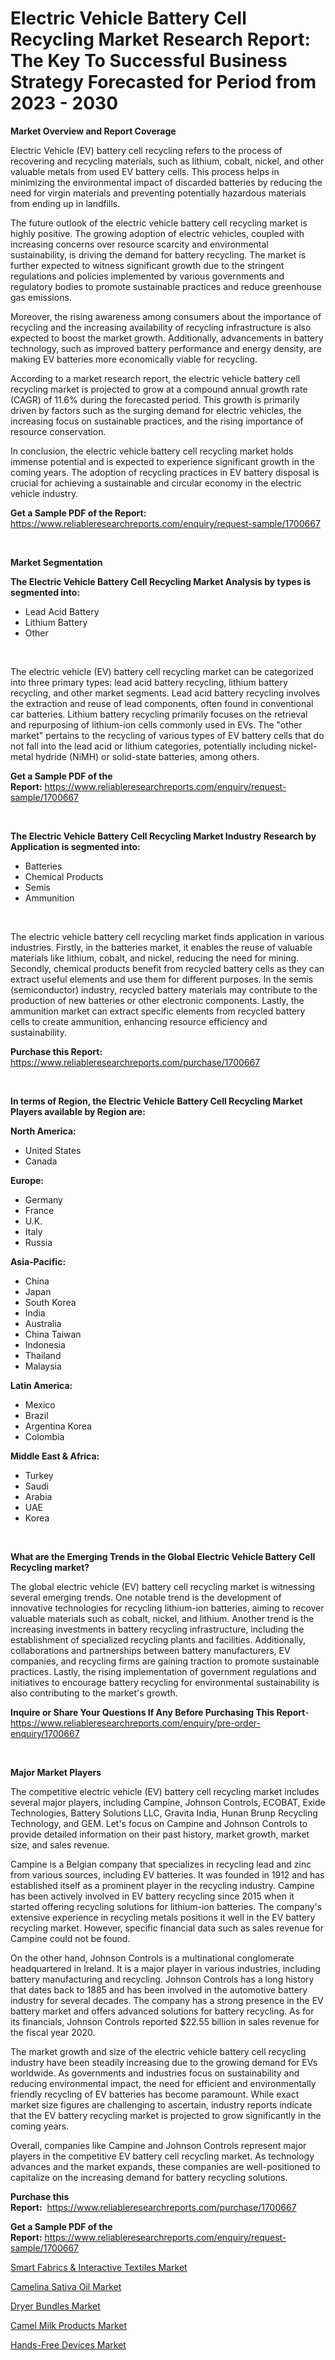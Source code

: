 <p><h1>Electric Vehicle Battery Cell Recycling Market Research Report: The Key To Successful Business Strategy Forecasted for Period from 2023 - 2030</h1></p><p><strong>Market Overview and Report Coverage</strong></p>
<p><p>Electric Vehicle (EV) battery cell recycling refers to the process of recovering and recycling materials, such as lithium, cobalt, nickel, and other valuable metals from used EV battery cells. This process helps in minimizing the environmental impact of discarded batteries by reducing the need for virgin materials and preventing potentially hazardous materials from ending up in landfills.</p><p>The future outlook of the electric vehicle battery cell recycling market is highly positive. The growing adoption of electric vehicles, coupled with increasing concerns over resource scarcity and environmental sustainability, is driving the demand for battery recycling. The market is further expected to witness significant growth due to the stringent regulations and policies implemented by various governments and regulatory bodies to promote sustainable practices and reduce greenhouse gas emissions.</p><p>Moreover, the rising awareness among consumers about the importance of recycling and the increasing availability of recycling infrastructure is also expected to boost the market growth. Additionally, advancements in battery technology, such as improved battery performance and energy density, are making EV batteries more economically viable for recycling.</p><p>According to a market research report, the electric vehicle battery cell recycling market is projected to grow at a compound annual growth rate (CAGR) of 11.6% during the forecasted period. This growth is primarily driven by factors such as the surging demand for electric vehicles, the increasing focus on sustainable practices, and the rising importance of resource conservation.</p><p>In conclusion, the electric vehicle battery cell recycling market holds immense potential and is expected to experience significant growth in the coming years. The adoption of recycling practices in EV battery disposal is crucial for achieving a sustainable and circular economy in the electric vehicle industry.</p></p>
<p><strong>Get a Sample PDF of the Report:</strong> <a href="https://www.reliableresearchreports.com/enquiry/request-sample/1700667">https://www.reliableresearchreports.com/enquiry/request-sample/1700667</a></p>
<p>&nbsp;</p>
<p><strong>Market Segmentation</strong></p>
<p><strong>The Electric Vehicle Battery Cell Recycling Market Analysis by types is segmented into:</strong></p>
<p><ul><li>Lead Acid Battery</li><li>Lithium Battery</li><li>Other</li></ul></p>
<p>&nbsp;</p>
<p><p>The electric vehicle (EV) battery cell recycling market can be categorized into three primary types: lead acid battery recycling, lithium battery recycling, and other market segments. Lead acid battery recycling involves the extraction and reuse of lead components, often found in conventional car batteries. Lithium battery recycling primarily focuses on the retrieval and repurposing of lithium-ion cells commonly used in EVs. The "other market" pertains to the recycling of various types of EV battery cells that do not fall into the lead acid or lithium categories, potentially including nickel-metal hydride (NiMH) or solid-state batteries, among others.</p></p>
<p><strong>Get a Sample PDF of the Report:</strong>&nbsp;<a href="https://www.reliableresearchreports.com/enquiry/request-sample/1700667">https://www.reliableresearchreports.com/enquiry/request-sample/1700667</a></p>
<p>&nbsp;</p>
<p><strong>The Electric Vehicle Battery Cell Recycling Market Industry Research by Application is segmented into:</strong></p>
<p><ul><li>Batteries</li><li>Chemical Products</li><li>Semis</li><li>Ammunition</li></ul></p>
<p>&nbsp;</p>
<p><p>The electric vehicle battery cell recycling market finds application in various industries. Firstly, in the batteries market, it enables the reuse of valuable materials like lithium, cobalt, and nickel, reducing the need for mining. Secondly, chemical products benefit from recycled battery cells as they can extract useful elements and use them for different purposes. In the semis (semiconductor) industry, recycled battery materials may contribute to the production of new batteries or other electronic components. Lastly, the ammunition market can extract specific elements from recycled battery cells to create ammunition, enhancing resource efficiency and sustainability.</p></p>
<p><strong>Purchase this Report:</strong>&nbsp; <a href="https://www.reliableresearchreports.com/purchase/1700667">https://www.reliableresearchreports.com/purchase/1700667</a></p>
<p>&nbsp;</p>
<p><strong>In terms of Region, the Electric Vehicle Battery Cell Recycling Market Players available by Region are:</strong></p>
<p>
    <p> <strong> North America: </strong>
        <ul>
            <li>United States</li>
            <li>Canada</li>
        </ul>
        </p> 
    <p> <strong> Europe: </strong>
        <ul>
            <li>Germany</li>
            <li>France</li>
            <li>U.K.</li>
            <li>Italy</li>
            <li>Russia</li>
        </ul>
        </p> 
    <p> <strong> Asia-Pacific: </strong>
        <ul>
            <li>China</li>
            <li>Japan</li>
            <li>South Korea</li>
            <li>India</li>
            <li>Australia</li>
            <li>China Taiwan</li>
            <li>Indonesia</li>
            <li>Thailand</li>
            <li>Malaysia</li>
        </ul>
        </p> 
    <p> <strong> Latin America: </strong>
        <ul>
            <li>Mexico</li>
            <li>Brazil</li>
            <li>Argentina Korea</li>
            <li>Colombia</li>
        </ul>
        </p> 
    <p> <strong> Middle East & Africa: </strong>
        <ul>
            <li>Turkey</li>
            <li>Saudi</li>
            <li>Arabia</li>
            <li>UAE</li>
            <li>Korea</li>
        </ul>
    </p>
    </p>
<p>&nbsp;</p>
<p><strong>What are the Emerging Trends in the Global Electric Vehicle Battery Cell Recycling market?</strong></p>
<p><p>The global electric vehicle (EV) battery cell recycling market is witnessing several emerging trends. One notable trend is the development of innovative technologies for recycling lithium-ion batteries, aiming to recover valuable materials such as cobalt, nickel, and lithium. Another trend is the increasing investments in battery recycling infrastructure, including the establishment of specialized recycling plants and facilities. Additionally, collaborations and partnerships between battery manufacturers, EV companies, and recycling firms are gaining traction to promote sustainable practices. Lastly, the rising implementation of government regulations and initiatives to encourage battery recycling for environmental sustainability is also contributing to the market's growth.</p></p>
<p><strong>Inquire or Share Your Questions If Any Before Purchasing This Report</strong>- <a href="https://www.reliableresearchreports.com/enquiry/pre-order-enquiry/1700667">https://www.reliableresearchreports.com/enquiry/pre-order-enquiry/1700667</a></p>
<p>&nbsp;</p>
<p><strong>Major Market Players</strong></p>
<p><p>The competitive electric vehicle (EV) battery cell recycling market includes several major players, including Campine, Johnson Controls, ECOBAT, Exide Technologies, Battery Solutions LLC, Gravita India, Hunan Brunp Recycling Technology, and GEM. Let's focus on Campine and Johnson Controls to provide detailed information on their past history, market growth, market size, and sales revenue.</p><p>Campine is a Belgian company that specializes in recycling lead and zinc from various sources, including EV batteries. It was founded in 1912 and has established itself as a prominent player in the recycling industry. Campine has been actively involved in EV battery recycling since 2015 when it started offering recycling solutions for lithium-ion batteries. The company's extensive experience in recycling metals positions it well in the EV battery recycling market. However, specific financial data such as sales revenue for Campine could not be found.</p><p>On the other hand, Johnson Controls is a multinational conglomerate headquartered in Ireland. It is a major player in various industries, including battery manufacturing and recycling. Johnson Controls has a long history that dates back to 1885 and has been involved in the automotive battery industry for several decades. The company has a strong presence in the EV battery market and offers advanced solutions for battery recycling. As for its financials, Johnson Controls reported $22.55 billion in sales revenue for the fiscal year 2020.</p><p>The market growth and size of the electric vehicle battery cell recycling industry have been steadily increasing due to the growing demand for EVs worldwide. As governments and industries focus on sustainability and reducing environmental impact, the need for efficient and environmentally friendly recycling of EV batteries has become paramount. While exact market size figures are challenging to ascertain, industry reports indicate that the EV battery recycling market is projected to grow significantly in the coming years.</p><p>Overall, companies like Campine and Johnson Controls represent major players in the competitive EV battery cell recycling market. As technology advances and the market expands, these companies are well-positioned to capitalize on the increasing demand for battery recycling solutions.</p></p>
<p><strong>Purchase this Report:</strong>&nbsp;&nbsp;<a href="https://www.reliableresearchreports.com/purchase/1700667">https://www.reliableresearchreports.com/purchase/1700667</a></p>
<p></p>
<p><strong>Get a Sample PDF of the Report:</strong>&nbsp;<a href="https://www.reliableresearchreports.com/enquiry/request-sample/1700667">https://www.reliableresearchreports.com/enquiry/request-sample/1700667</a></p>
<p><p><a href="https://medium.com/@scanw41036/smart-fabrics-interactive-textiles-market-outlook-industry-overview-and-forecast-2023-to-2030-aad3c583c6c2">Smart Fabrics & Interactive Textiles Market</a></p><p><a href="https://github.com/prosalinda88/Market-Research-Report-List-1/blob/main/camelina-sativa-oil-market.md">Camelina Sativa Oil Market</a></p><p><a href="https://www.linkedin.com/pulse/dryer-bundles-market-insights-players-forecast-till-2030-lfjhe/">Dryer Bundles Market</a></p><p><a href="https://github.com/jonneygiverf/Market-Research-Report-List-1/blob/main/camel-milk-products-market.md">Camel Milk Products Market</a></p><p><a href="https://www.linkedin.com/pulse/hands-free-devices-market-share-amp-new-trends-analysis-nrcje/">Hands-Free Devices Market</a></p></p>